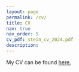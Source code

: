 ```yaml
---
layout: page
permalink: /cv/
title: CV
nav: true
nav_order: 5
cv_pdf: stein_cv_2024.pdf
description: 
---
```


My CV can be found [here.](leah-u-stein.github.io/assets/pdf/stein_cv_2024.pdf)
